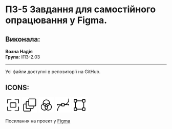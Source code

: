 # ПЗ-5 Завдання для самостійного опрацювання у Figma.

## Виконала:
**Возна Надія**  
**Група:** ІПЗ-2.03

---
Усі файли доступні в репозиторії на GitHub.

## ICONS:
![1](https://github.com/nadyavozna/UX-UI-N.Vozna/blob/main/workshop_4/FirstIcon.svg)
![2](https://github.com/nadyavozna/UX-UI-N.Vozna/blob/main/workshop_4/SecondIcon.svg)
![3](https://github.com/nadyavozna/UX-UI-N.Vozna/blob/main/workshop_4/ThirdIcon.svg)
![4](https://github.com/nadyavozna/UX-UI-N.Vozna/blob/main/workshop_4/FourthIcon.svg)
![5](https://github.com/nadyavozna/UX-UI-N.Vozna/blob/main/workshop_4/FifthIcon.svg)

Посилання на проєкт у [Figma](https://www.figma.com/design/W3SDwOL1ZRCHfPKTarVtWs/ICONS?node-id=0-1&t=1sWyAu7EkOZtMa12-1)
